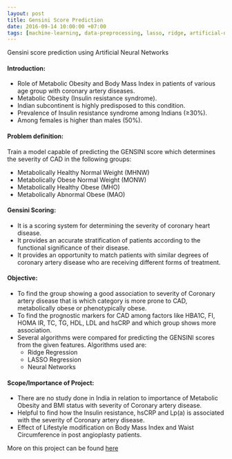 ```yaml
---
layout: post
title: Gensini Score Prediction
date: 2016-09-14 10:00:00 +07:00
tags: [machine-learning, data-preprocessing, lasso, ridge, artificial-neural-network]
---
```

Gensini score prediction using Artificial Neural Networks

#### Introduction:<br />
* Role of Metabolic Obesity and Body Mass Index in patients of various age group with coronary artery diseases.<br />
* Metabolic Obesity (Insulin resistance syndrome).<br />
* Indian subcontinent is highly predisposed to this condition.<br />
* Prevalence of Insulin resistance syndrome among Indians (≥30%).<br />
* Among females is higher than males (50%).<br />

#### Problem definition:<br />
Train a model capable of predicting the GENSINI score which determines the severity of CAD in the following groups:<br />
* Metabolically Healthy Normal Weight (MHNW)<br />
* Metabolically Obese Normal Weight (MONW)<br />
* Metabolically Healthy Obese (MHO)<br />
* Metabolically Abnormal Obese (MAO)<br />

#### Gensini Scoring:<br />
* It is a scoring system for determining the severity of coronary heart disease.<br />
* It provides an accurate stratification of patients according to the functional significance of their disease.<br />
* It provides an opportunity to match patients with similar degrees of coronary artery disease who are receiving different forms of treatment.<br />

#### Objective:<br />
* To find the group showing a good association to severity of Coronary artery disease that is which category is more prone to CAD, metabolically obese or phenotypically obese.<br />
* To find the prognostic markers for CAD among factors like HBA1C, FI, HOMA IR, TC, TG, HDL, LDL and hsCRP and which group shows more association.<br />
* Several algorithms were compared for predicting the GENSINI scores from the given features. Algorithms used are:<br />
  * Ridge Regression<br />
  * LASSO Regression<br />
  * Neural Networks<br />

#### Scope/Importance of Project:<br />
* There are no study done in India in relation to importance of Metabolic Obesity and BMI status with severity of Coronary artery disease.<br />
* Helpful to find how the Insulin resistance, hsCRP and Lp(a) is associated with the severity of Coronary artery disease.<br />
* Effect of Lifestyle modification on Body Mass Index and Waist Circumference in post angioplasty patients.<br />

More on this project can be found <a href="https://github.com/Aman-Chopra/Gensini" target="_blank">here</a>

